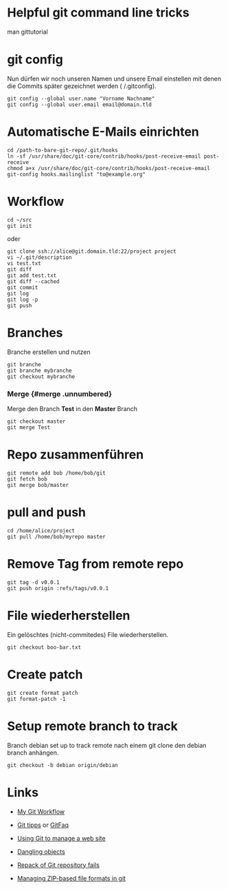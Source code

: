 # Helpful git command line tricks

man gittutorial

# git config

Nun dürfen wir noch unseren Namen und unsere Email einstellen mit denen
die Commits später gezeichnet werden ( /.gitconfig).

    git config --global user.name "Vorname Nachname"
    git config --global user.email email@domain.tld

# Automatische E-Mails einrichten

    cd /path-to-bare-git-repo/.git/hooks
    ln -sf /usr/share/doc/git-core/contrib/hooks/post-receive-email post-receive
    chmod a+x /usr/share/doc/git-core/contrib/hooks/post-receive-email
    git-config hooks.mailinglist "to@example.org"

# Workflow

	cd ~/src
	git init

oder

	git clone ssh://alice@git.domain.tld:22/project project
	vi ~/.git/description
	vi test.txt
	git diff
	git add test.txt
	git diff --cached
	git commit
	git log
	git log -p
	git push

# Branches

Branche erstellen und nutzen

    git branche
    git branche mybranche
    git checkout mybranche

### Merge {#merge .unnumbered}

Merge den Branch **Test** in den **Master** Branch

    git checkout master
    git merge Test

# Repo zusammenführen

    git remote add bob /home/bob/git
    git fetch bob
    git merge bob/master

# pull and push

    cd /home/alice/project
    git pull /home/bob/myrepo master

# Remove Tag from remote repo

    git tag -d v0.0.1
    git push origin :refs/tags/v0.0.1

# File wiederherstellen

Ein gelöschtes (nicht-commitedes) File wiederherstellen.

    git checkout boo-bar.txt

# Create patch

    git create format patch
    git format-patch -1

# Setup remote branch to track

Branch debian set up to track remote nach einem git clone den debian
branch anhängen.

    git checkout -b debian origin/debian

# Links

* [My Git Workflow](http://osteele.com/archives/2008/05/my-git-workflow)

* [Git tipps](http://git.or.cz/gitwiki/GitTips) or [GitFaq](https://git.wiki.kernel.org/index.php/GitFaq)

* [Using Git to manage a web site](http://toroid.org/ams/git-website-howto)

* [Dangling objects](http://www.kernel.org/pub/software/scm/git/docs/user-manual.html#dangling-objects)

* [Repack of Git repository fails](http://stackoverflow.com/questions/4826639/repack-of-git-repository-fails)

* [Managing ZIP-based file formats in git](http://the-gay-bar.com/2010/06/23/managing-zip-based-file-formats-in-git/)
